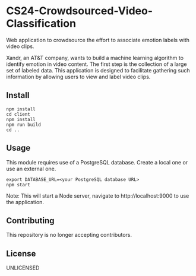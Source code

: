 # CS24-Crowdsourced-Video-Classification
Web application to crowdsource the effort to associate emotion labels with video clips.

Xandr, an AT&T company, wants to build a machine learning algorithm to identify emotion in video content. The first step is the collection of a large set of labeled data. This application is designed to facilitate gathering such information by allowing users to view and label video clips.

## Install
```
npm install
cd client
npm install
npm run build
cd ..
```

## Usage
This module requires use of a PostgreSQL database. Create a local one or use an external one.
```
export DATABASE_URL=<your PostgreSQL database URL>
npm start
```
Note: This will start a Node server, navigate to http://localhost:9000 to use the application.

## Contributing
This repository is no longer accepting contributors.

## License
UNLICENSED
